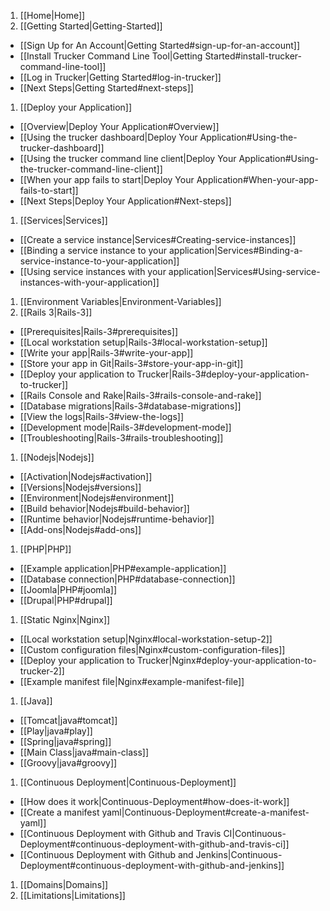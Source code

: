 1. [[Home|Home]]
1. [[Getting Started|Getting-Started]]
  * [[Sign Up for An Account|Getting Started#sign-up-for-an-account]]
  * [[Install Trucker Command Line Tool|Getting Started#install-trucker-command-line-tool]]
  * [[Log in Trucker|Getting Started#log-in-trucker]]
  * [[Next Steps|Getting Started#next-steps]]
1. [[Deploy your Application]]
  * [[Overview|Deploy Your Application#Overview]]
  * [[Using the trucker dashboard|Deploy Your Application#Using-the-trucker-dashboard]]
  * [[Using the trucker command line client|Deploy Your Application#Using-the-trucker-command-line-client]]
  * [[When your app fails to start|Deploy Your Application#When-your-app-fails-to-start]]
  * [[Next Steps|Deploy Your Application#Next-steps]]
1. [[Services|Services]]
  * [[Create a service instance|Services#Creating-service-instances]]
  * [[Binding a service instance to your application|Services#Binding-a-service-instance-to-your-application]]
  * [[Using service instances with your application|Services#Using-service-instances-with-your-application]]
1. [[Environment Variables|Environment-Variables]]
1. [[Rails 3|Rails-3]]
  * [[Prerequisites|Rails-3#prerequisites]]
  * [[Local workstation setup|Rails-3#local-workstation-setup]]
  * [[Write your app|Rails-3#write-your-app]]
  * [[Store your app in Git|Rails-3#store-your-app-in-git]]
  * [[Deploy your application to Trucker|Rails-3#deploy-your-application-to-trucker]]
  * [[Rails Console and Rake|Rails-3#rails-console-and-rake]]
  * [[Database migrations|Rails-3#database-migrations]]
  * [[View the logs|Rails-3#view-the-logs]]
  * [[Development mode|Rails-3#development-mode]]
  * [[Troubleshooting|Rails-3#rails-troubleshooting]]
1. [[Nodejs|Nodejs]]
  * [[Activation|Nodejs#activation]]
  * [[Versions|Nodejs#versions]]
  * [[Environment|Nodejs#environment]]
  * [[Build behavior|Nodejs#build-behavior]]
  * [[Runtime behavior|Nodejs#runtime-behavior]]
  * [[Add-ons|Nodejs#add-ons]]
1. [[PHP|PHP]]
  * [[Example application|PHP#example-application]]
  * [[Database connection|PHP#database-connection]]
  * [[Joomla|PHP#joomla]]
  * [[Drupal|PHP#drupal]]
1. [[Static Nginx|Nginx]]
  * [[Local workstation setup|Nginx#local-workstation-setup-2]]
  * [[Custom configuration files|Nginx#custom-configuration-files]]
  * [[Deploy your application to Trucker|Nginx#deploy-your-application-to-trucker-2]]
  * [[Example manifest file|Nginx#example-manifest-file]]
1. [[Java]]
  * [[Tomcat|java#tomcat]]
  * [[Play|java#play]]
  * [[Spring|java#spring]]
  * [[Main Class|java#main-class]]
  * [[Groovy|java#groovy]]
1. [[Continuous Deployment|Continuous-Deployment]]
  * [[How does it work|Continuous-Deployment#how-does-it-work]]
  * [[Create a manifest yaml|Continuous-Deployment#create-a-manifest-yaml]]
  * [[Continuous Deployment with Github and Travis CI|Continuous-Deployment#continuous-deployment-with-github-and-travis-ci]]
  * [[Continuous Deployment with Github and Jenkins|Continuous-Deployment#continuous-deployment-with-github-and-jenkins]]
1. [[Domains|Domains]]
1. [[Limitations|Limitations]]
